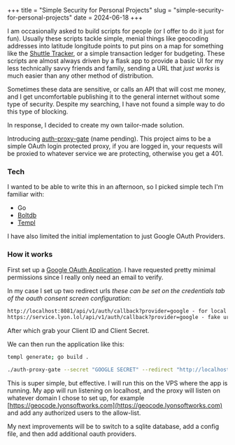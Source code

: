 +++
title = "Simple Security for Personal Projects"
slug = "simple-security-for-personal-projects"
date = 2024-06-18
+++

I am occasionally asked to build scripts for people (or I offer to do it just for fun). Usually these scripts tackle simple, menial things
like geocoding addresses into latitude longitude points to put pins on a map for something like the [Shuttle Tracker](https://github.com/wtg/shuttletracker), or a simple transaction ledger for budgeting. These scripts are almost always
driven by a flask app to provide a basic UI for my less technically savvy friends and family, sending a URL that _just works_ is much easier than any other method of distribution.

Sometimes these data are sensitive, or calls an API that will cost me money, and I get uncomfortable publishing it to the general internet without some type of security. Despite my searching, I have not found a simple way to do this type of blocking.

In response, I decided to create my own tailor-made solution. 

Introducing [auth-proxy-gate](https://github.com/jlyon1/auth-proxy-gate) (name pending). This project aims to be a simple OAuth login protected proxy, if you are logged in, your requests will be proxied to whatever service we are protecting, otherwise you get a 401.

### Tech

I wanted to be able to write this in an afternoon, so I picked simple tech I'm familiar with:

* Go
* [Boltdb](https://github.com/etcd-io/bbolt)
* [Templ](https://github.com/a-h/templ)

I have also limited the initial implementation to just Google OAuth Providers. 

### How it works

First set up a [Google OAuth Application](https://developers.google.com/identity/protocols/oauth2). I have requested pretty minimal permissions since I really only need an email to verify. 

In my case I set up two redirect urls _these can be set on the credentials tab of the oauth consent screen configuration_:

```markdown
http://localhost:8081/api/v1/auth/callback?provider=google - for local testing
https://service.lyon.lol/api/v1/auth/callback?provider=google - fake url of the deployed service
```

After which grab your Client ID and Client Secret.

We can then run the application like this:

```bash
templ generate; go build .

./auth-proxy-gate --secret "GOOGLE SECRET" --redirect "http://localhost:8081" --clientid "GOOGLE_CLIENT_ID" --secretKey "replace_me_with_a_secret" --proxy "https://www.google.com" --allowList "email@example.com"
```

This is super simple, but effective. I will run this on the VPS where the app is running. My app will run listening on localhost, and the proxy will listen on whatever domain I chose to set up, for example [https://geocode.lyonsoftworks.com](https://geocode.lyonsoftworks.com) and add 
any authorized users to the allow-list.

My next improvements will be to switch to a sqlite database, add a config file, and then add additional oauth providers.
